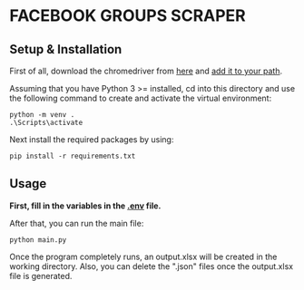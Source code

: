 # FACEBOOK GROUPS SCRAPER

## Setup & Installation

First of all, download the chromedriver from [here](https://googlechromelabs.github.io/chrome-for-testing/) and [add it to your path](https://www.architectryan.com/2018/03/17/add-to-the-path-on-windows-10/).

Assuming that you have Python 3 >= installed, cd into this directory and use the following command to create and activate the virtual environment:

```
python -m venv .
.\Scripts\activate
```

Next install the required packages by using:

```
pip install -r requirements.txt
```

## Usage

**First, fill in the variables in the [.env](/.env) file.**

After that, you can run the main file:

```
python main.py
```

Once the program completely runs, an output.xlsx will be created in the working directory. Also, you can delete the ".json" files once the output.xlsx file is generated.
